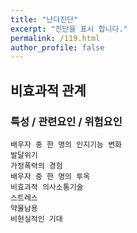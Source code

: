 ```yaml
---
title: "난다진단"
excerpt: "진단을 표시 합니다."
permalink: /119.html
author_profile: false
---
```

## 비효과적 관계



### 특성 / 관련요인 / 위험요인

>   

    배우자 중 한 명의 인지기능 변화
    발달위기
    가정폭력의 경험
    배우자 중 한 명의 투옥
    비효과적 의사소통기술
    스트레스
    약물남용
    비현실적인 기대
